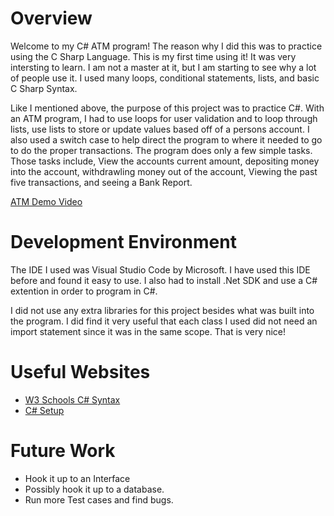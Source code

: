 # Overview

Welcome to my C# ATM program!  The reason why I did this was to practice using the C Sharp Language.  This is my first time using it!  It was very intersting to learn.  I am not a master at it, but I am starting to see why a lot of people use it.  I used many loops, conditional statements, lists, and basic C Sharp Syntax.  

Like I mentioned above, the purpose of this project was to practice C#.  With an ATM program, I had to use loops for user validation and to loop through lists, use lists to store or update values based off of a persons account.  I also used a switch case to help direct the program to where it needed to go to do the proper transactions.  The program does only a few simple tasks.  Those tasks include, View the accounts current amount, depositing money into the account, withdrawling money out of the account, Viewing the past five transactions, and seeing a Bank Report.


[ATM Demo Video](http://youtube.link.goes.here)

# Development Environment

The IDE I used was Visual Studio Code by Microsoft.  I have used this IDE before and found it easy to use.  I also had to install .Net SDK and use a C# extention in order to program in C#.  

I did not use any extra libraries for this project besides what was built into the program.  I did find it very useful that each class I used did not need an import statement since it was in the same scope.  That is very nice!

# Useful Websites
* [W3 Schools C# Syntax](https://www.w3schools.com/cs/index.php)
* [C# Setup](https://www.youtube.com/watch?v=DAsyjpqhDp4)

# Future Work
* Hook it up to an Interface
* Possibly hook it up to a database.
* Run more Test cases and find bugs.

